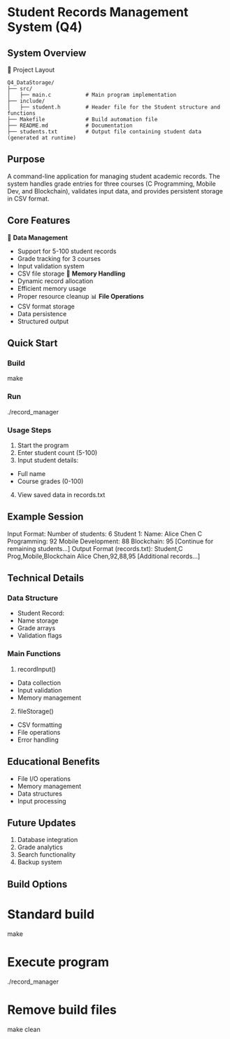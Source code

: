 # Student Records Management System (Q4)
## System Overview
📁 Project Layout
```plaintext
Q4_DataStorage/
├── src/
│   ├── main.c           # Main program implementation
├── include/
│   ├── student.h        # Header file for the Student structure and functions
├── Makefile             # Build automation file
├── README.md            # Documentation
├── students.txt         # Output file containing student data (generated at runtime)
```
## Purpose
A command-line application for managing student academic records. The system handles grade entries for three courses (C Programming, Mobile Dev, and Blockchain), validates input data, and provides persistent storage in CSV format.
## Core Features
🎯 **Data Management**
- Support for 5-100 student records
- Grade tracking for 3 courses
- Input validation system
- CSV file storage
🔄 **Memory Handling**
- Dynamic record allocation
- Efficient memory usage
- Proper resource cleanup
📊 **File Operations**
- CSV format storage
- Data persistence
- Structured output
## Quick Start
### Build
make
### Run
./record_manager
### Usage Steps
1. Start the program
2. Enter student count (5-100)
3. Input student details:
  - Full name
  - Course grades (0-100)
4. View saved data in records.txt
## Example Session
Input Format:
Number of students: 6
Student 1:
Name: Alice Chen
C Programming: 92
Mobile Development: 88
Blockchain: 95
[Continue for remaining students...]
Output Format (records.txt):
Student,C Prog,Mobile,Blockchain
Alice Chen,92,88,95
[Additional records...]
## Technical Details
### Data Structure
- Student Record:
 - Name storage
 - Grade arrays
 - Validation flags
### Main Functions
1. recordInput()
  - Data collection
  - Input validation
  - Memory management
2. fileStorage()
  - CSV formatting
  - File operations
  - Error handling
## Educational Benefits
- File I/O operations
- Memory management
- Data structures
- Input processing
## Future Updates
1. Database integration
2. Grade analytics
3. Search functionality
4. Backup system
## Build Options
# Standard build
make
# Execute program
./record_manager
# Remove build files
make clean
